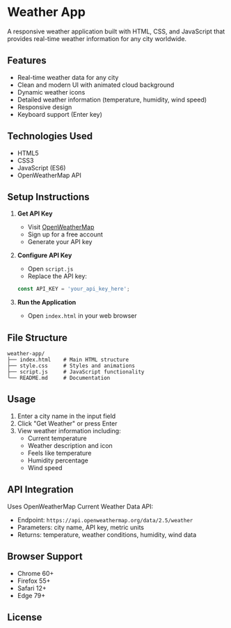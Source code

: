 # Weather App

A responsive weather application built with HTML, CSS, and JavaScript that provides real-time weather information for any city worldwide.

## Features

- Real-time weather data for any city
- Clean and modern UI with animated cloud background
- Dynamic weather icons
- Detailed weather information (temperature, humidity, wind speed)
- Responsive design
- Keyboard support (Enter key)

## Technologies Used

- HTML5
- CSS3
- JavaScript (ES6)
- OpenWeatherMap API

## Setup Instructions

1. **Get API Key**
   - Visit [OpenWeatherMap](https://openweathermap.org/api)
   - Sign up for a free account
   - Generate your API key

2. **Configure API Key**
   - Open `script.js`
   - Replace the API key:
   ```javascript
   const API_KEY = 'your_api_key_here';
   ```

3. **Run the Application**
   - Open `index.html` in your web browser

## File Structure

```
weather-app/
├── index.html    # Main HTML structure
├── style.css     # Styles and animations
├── script.js     # JavaScript functionality
└── README.md     # Documentation
```

## Usage

1. Enter a city name in the input field
2. Click "Get Weather" or press Enter
3. View weather information including:
   - Current temperature
   - Weather description and icon
   - Feels like temperature
   - Humidity percentage
   - Wind speed

## API Integration

Uses OpenWeatherMap Current Weather Data API:
- Endpoint: `https://api.openweathermap.org/data/2.5/weather`
- Parameters: city name, API key, metric units
- Returns: temperature, weather conditions, humidity, wind data

## Browser Support

- Chrome 60+
- Firefox 55+
- Safari 12+
- Edge 79+

## License
